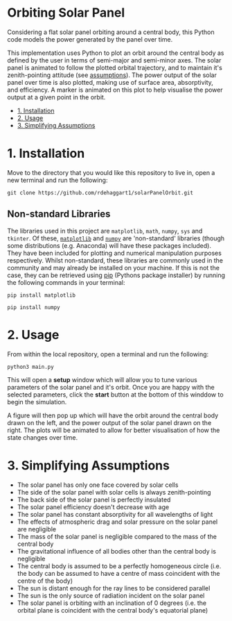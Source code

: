 # Orbiting Solar Panel
Considering a flat solar panel orbiting around a central body, this Python code models the power generated by the panel over time. 

This implementation uses Python to plot an orbit around the central body as defined by the user in terms of semi-major and semi-minor axes. The solar panel is animated to follow the plotted orbital trajectory, and to maintain it's zenith-pointing attitude (see [assumptions](#assumptions)). The power output of the solar panel over time is also plotted, making use of surface area, absorptivity, and efficiency. A marker is animated on this plot to help visualise the power output at a given point in the orbit.

- [1. Installation](#install)
- [2. Usage](#usage)
- [3. Simplifying Assumptions](#assumptions)

<a name="install">

# 1. Installation
Move to the directory that you would like this repository to live in, open a new terminal and run the following:
```
git clone https://github.com/rdehaggart1/solarPanelOrbit.git
```

## Non-standard Libraries
The libraries used in this project are `matplotlib`, `math`, `numpy`, `sys` and `tkinter`. Of these, [`matplotlib`](https://matplotlib.org/) and [`numpy`](https://numpy.org/) are 'non-standard' libraries (though some distributions (e.g. Anaconda) will have these packages included). They have been included for plotting and numerical manipulation purposes respectively. Whilst non-standard, these libraries are commonly used in the community and may already be installed on your machine. If this is not the case, they can be retrieved using [pip](https://pypi.org/project/pip/) (Pythons package installer) by running the following commands in your terminal:
```
pip install matplotlib
```
```
pip install numpy
```

<a name="usage">

# 2. Usage 
From within the local repository, open a terminal and run the following:
```
python3 main.py
```
This will open a <b>setup</b> window which will allow you to tune various parameters of the solar panel and it's orbit. Once you are happy with the selected parameters, click the <b>start</b> button at the bottom of this winddow to begin the simulation. 

A figure will then pop up which will have the orbit around the central body drawn on the left, and the power output of the solar panel drawn on the right. The plots will be animated to allow for better visualisation of how the state changes over time.

<a name="assumptions">

# 3. Simplifying Assumptions
- The solar panel has only one face covered by solar cells
- The side of the solar panel with solar cells is always zenith-pointing
- The back side of the solar panel is perfectly insulated
- The solar panel efficiency doesn't decrease with age
- The solar panel has constant absorptivity for all wavelengths of light
- The effects of atmospheric drag and solar pressure on the solar panel are negligible
- The mass of the solar panel is negligible compared to the mass of the central body
- The gravitational influence of all bodies other than the central body is negligible
- The central body is assumed to be a perfectly homogeneous circle (i.e. the body can be assumed to have a centre of mass coincident with the centre of the body)
- The sun is distant enough for the ray lines to be considered parallel
- The sun is the only source of radiation incident on the solar panel
- The solar panel is orbiting with an inclination of 0 degrees (i.e. the orbital plane is coincident with the central body's equatorial plane)

